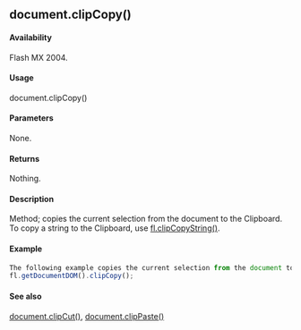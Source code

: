 ## document.clipCopy()

#### Availability

Flash MX 2004.

#### Usage

document.clipCopy()

#### Parameters

None.

#### Returns

Nothing.

#### Description

Method; copies the current selection from the document to the Clipboard. To copy a string to the Clipboard, use [fl.clipCopyString()](#_bookmark458).

#### Example

```javascript
The following example copies the current selection from the document to the Clipboard:
fl.getDocumentDOM().clipCopy();

```
#### See also

[document.clipCut()](#document.clipCut()), [document.clipPaste()](#_bookmark153)

<span id="document.clipCut()" class="anchor"></span>
